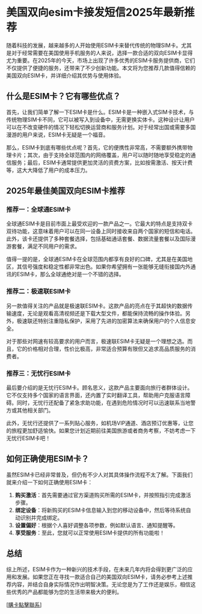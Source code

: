 # 美国双向esim卡接发短信2025年最新推荐

随着科技的发展，越来越多的人开始使用ESIM卡来替代传统的物理SIM卡。尤其是对于经常需要在美国使用手机服务的人来说，选择一款合适的双向ESIM卡显得尤为重要。在2025年的今天，市场上出现了许多优秀的ESIM卡服务提供商，它们不仅提供了便捷的服务，还带来了不少创新功能。本文将为您推荐几款值得信赖的美国双向ESIM卡，并详细介绍其优势与使用体验。

## 什么是ESIM卡？它有哪些优点？

首先，让我们简单了解一下ESIM卡是什么。ESIM卡是一种嵌入式SIM卡技术，与传统物理SIM卡不同，它可以被写入到设备中，无需更换实体卡。这种设计让用户可以在不改变硬件的情况下轻松切换运营商和服务计划。对于经常出国或需要多国漫游的用户来说，ESIM卡无疑是一个福音。

那么，ESIM卡到底有哪些优点呢？首先，它的便携性非常高，不需要额外携带物理卡片；其次，由于支持全球范围内的网络覆盖，用户可以随时随地享受稳定的通信服务；最后，ESIM卡通常提供更加灵活的资费方案，比如按需激活、按天计费等，这大大降低了用户的成本压力。

## 2025年最佳美国双向ESIM卡推荐

### 推荐一：全球通ESIM卡

全球通ESIM卡是目前市面上最受欢迎的一款产品之一。它最大的特点是支持双卡双待功能，这意味着用户可以在同一设备上同时接收来自两个国家的短信和电话。此外，该卡还提供了多种套餐选择，包括基础通话套餐、数据流量套餐以及国际漫游套餐，满足不同用户的需求。

值得一提的是，全球通ESIM卡在全球范围内都享有良好的口碑，尤其是在美国地区，其信号强度和稳定性都非常出色。如果你希望拥有一张能够无缝衔接国内外通讯的ESIM卡，那么全球通绝对是一个不错的选择。

### 推荐二：极速联ESIM卡

另一款值得关注的产品就是极速联ESIM卡。这款产品的亮点在于其超快的数据传输速度，无论是观看高清视频还是下载大型文件，都能保持流畅的操作体验。另外，极速联还特别注重隐私保护，采用了先进的加密算法来确保用户的个人信息安全。

对于那些对网速有较高要求的用户而言，极速联ESIM卡无疑是一个理想之选。而且，它的价格相对合理，性价比极高，非常适合预算有限但又追求高品质服务的消费者。

### 推荐三：无忧行ESIM卡

最后要介绍的是无忧行ESIM卡。顾名思义，这款产品主要面向旅行者群体设计。它不仅支持多个国家的语言界面，还内置了实时翻译工具，帮助用户克服语言障碍。同时，无忧行还配备了紧急求助功能，在遇到危险情况时可以迅速联系当地警方或其他相关部门。

此外，无忧行还提供了一系列贴心服务，如机场VIP通道、酒店预订优惠等，让您的旅程更加舒适愉快。如果您计划近期前往美国旅游或者商务考察，不妨考虑一下无忧行ESIM卡吧！

## 如何正确使用ESIM卡？

虽然ESIM卡已经非常普及，但仍有不少人对其具体操作流程不太了解。下面我们就来介绍一下如何正确使用ESIM卡：

1. **购买激活**：首先需要通过官方渠道购买所需的ESIM卡，并按照指引完成激活步骤。
2. **绑定设备**：将新购买的ESIM卡信息输入到您的移动设备中，然后等待系统自动识别并完成绑定。
3. **设置偏好**：根据个人喜好调整各项参数，例如默认语言、通知提醒等。
4. **享受服务**：至此，您就可以正常使用ESIM卡提供的所有功能啦！

## 总结

综上所述，ESIM卡作为一种新兴的技术手段，在未来几年内将会得到更广泛的应用和发展。如果您正在寻找一款适合自己的美国双向ESIM卡，请务必参考上述推荐内容，并结合自身实际情况作出明智决策。无论您是为了工作还是娱乐，相信这些优秀的产品都能够为您的生活带来极大的便利。

[[購卡點擊聯系](https://t.me/s/SXDXQF)]